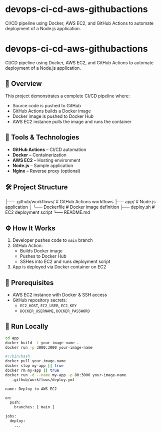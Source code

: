 # devops-ci-cd-aws-githubactions
CI/CD pipeline using Docker, AWS EC2, and GitHub Actions to automate deployment of a Node.js application.
# devops-ci-cd-aws-githubactions

CI/CD pipeline using Docker, AWS EC2, and GitHub Actions to automate deployment of a Node.js application.

## 🚀 Overview

This project demonstrates a complete CI/CD pipeline where:
- Source code is pushed to GitHub
- GitHub Actions builds a Docker image
- Docker image is pushed to Docker Hub
- AWS EC2 instance pulls the image and runs the container

## 🧰 Tools & Technologies

- **GitHub Actions** – CI/CD automation
- **Docker** – Containerization
- **AWS EC2** – Hosting environment
- **Node.js** – Sample application
- **Nginx** – Reverse proxy (optional)

## 🛠️ Project Structure
 ├── .github/workflows/ # GitHub Actions workflows ├── app/ # Node.js application │ └── Dockerfile # Docker image definition ├── deploy.sh # EC2 deployment script └── README.md

## ⚙️ How It Works

1. Developer pushes code to `main` branch
2. GitHub Action:
   - Builds Docker image
   - Pushes to Docker Hub
   - SSHes into EC2 and runs deployment script
3. App is deployed via Docker container on EC2

## 🔐 Prerequisites

- AWS EC2 instance with Docker & SSH access
- GitHub repository secrets:
  - `EC2_HOST`, `EC2_USER`, `EC2_KEY`
  - `DOCKER_USERNAME`, `DOCKER_PASSWORD`

## 🧪 Run Locally

```bash
cd app
docker build -t your-image-name .
docker run -p 3000:3000 your-image-name

#!/bin/bash
docker pull your-image-name
docker stop my-app || true
docker rm my-app || true
docker run -d --name my-app -p 80:3000 your-image-name
   .github/workflows/deploy.yml

name: Deploy to AWS EC2

on:
  push:
    branches: [ main ]

jobs:
  deploy:
    ...
